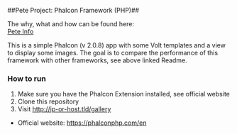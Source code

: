 ##Pete Project: Phalcon Framework (PHP)##

The why, what and how can be found here:    
[Pete Info](../Readme.md)

This is a simple Phalcon (v 2.0.8) app with some Volt templates and a view to display some images.
The goal is to compare the performance of this framework with other frameworks, see above linked Readme.
  
### How to run ###
1. Make sure you have the Phalcon Extension installed, see official website
2. Clone this repository
3. Visit http://ip-or-host.tld/gallery
   
* Official website: https://phalconphp.com/en